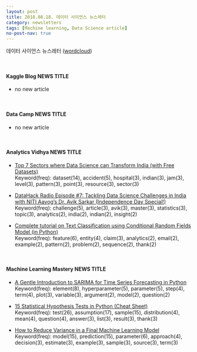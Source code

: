 ```yaml
---
layout: post
title: 2018.08.18. 데이터 사이언스 뉴스레터
category: newsletters
tags: [Machine learning, Data Science article]
no-post-nav: true
---
```


데이터 사이언스 뉴스레터 ([wordcloud](https://raw.githubusercontent.com/2econsulting/2econsulting.github.io/master/data/newsletter/output/report/wordcloud_20180818.png))

<br>

#### Kaggle Blog NEWS TITLE

* no new article



<br>

#### Data Camp NEWS TITLE

* no new article



<br>

#### Analytics Vidhya NEWS TITLE

* [Top 7 Sectors where Data Science can Transform India (with Free Datasets)](https://www.analyticsvidhya.com/blog/2018/08/top-7-sectors-where-data-science-can-transform-india-with-free-datasets/)
<br>Keyword(freq): dataset(14), accident(5), hospital(3), indian(3), jam(3), level(3), pattern(3), point(3), resource(3), sector(3)

* [DataHack Radio Episode #7: Tackling Data Science Challenges in India with NITI Aayog’s Dr. Avik Sarkar (Independence Day Special!)](https://www.analyticsvidhya.com/blog/2018/08/datahack-radio-episode-7-dr-avik-sarkar/)
<br>Keyword(freq): challenge(5), article(3), avik(3), master(3), statistics(3), topic(3), analytics(2), india(2), indian(2), insight(2)

* [Complete tutorial on Text Classification using Conditional Random Fields Model (in Python)](https://www.analyticsvidhya.com/blog/2018/08/nlp-guide-conditional-random-fields-text-classification/)
<br>Keyword(freq): feature(6), entity(4), claim(3), analytics(2), email(2), example(2), pattern(2), problem(2), sequence(2), thank(2)

<br>

#### Machine Learning Mastery NEWS TITLE

* [A Gentle Introduction to SARIMA for Time Series Forecasting in Python](https://machinelearningmastery.com/sarima-for-time-series-forecasting-in-python/)
<br>Keyword(freq): element(8), hyperparameter(5), parameter(5), step(4), term(4), plot(3), variable(3), argument(2), model(2), question(2)

* [15 Statistical Hypothesis Tests in Python (Cheat Sheet)](https://machinelearningmastery.com/statistical-hypothesis-tests-in-python-cheat-sheet/)
<br>Keyword(freq): test(26), assumption(17), sample(15), distribution(4), mean(4), question(4), answer(3), list(3), result(3), thank(3)

* [How to Reduce Variance in a Final Machine Learning Model](https://machinelearningmastery.com/how-to-reduce-model-variance/)
<br>Keyword(freq): model(15), prediction(15), parameter(6), approach(4), decision(3), estimate(3), example(3), sample(3), source(3), term(3)

<br>

